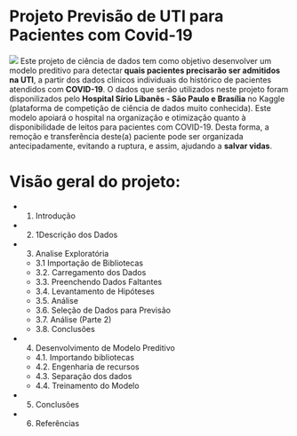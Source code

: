 # Projeto Previsão de UTI para Pacientes com Covid-19
 <img src="https://img.olhardigital.com.br/wp-content/uploads/2019/12/20191219064913-1207x450.jpg">
 Este projeto de ciência de dados tem como objetivo desenvolver um modelo preditivo para detectar<b> quais pacientes precisarão ser admitidos na UTI</b>, a partir dos dados clínicos individuais do histórico de pacientes atendidos com <b>COVID-19</b>. O dados que serão utilizados neste projeto foram disponilizados pelo <b>Hospital Sírio Libanês - São Paulo e Brasília</b> no Kaggle (plataforma de competição de ciência de dados muito conhecida). Este modelo apoiará o hospital na organização e otimização quanto à disponibilidade de leitos para pacientes com COVID-19. Desta forma, a remoção e transferência deste(a) paciente pode ser organizada antecipadamente, evitando a ruptura, e assim, ajudando a <b>salvar vidas</b>.

# Visão geral do projeto:

- 1. Introdução
- 2. 1Descrição dos Dados
- 3. Analise Exploratória
   - 3.1 Importação de Bibliotecas
   - 3.2. Carregamento dos Dados
   - 3.3. Preenchendo Dados Faltantes
   - 3.4. Levantamento de Hipóteses
   - 3.5. Análise
   - 3.6. Seleção de Dados para Previsão
   - 3.7. Análise (Parte 2)
   - 3.8. Conclusões
- 4. Desenvolvimento de Modelo Preditivo
   - 4.1. Importando bibliotecas
   - 4.2. Engenharia de recursos
   - 4.3. Separação dos dados
   - 4.4. Treinamento do Modelo
- 5. Conclusões
- 6. Referências

